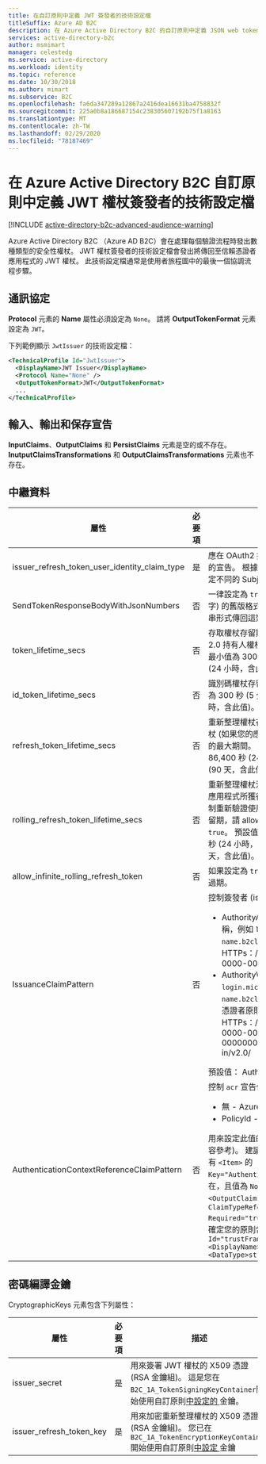 ```yaml
---
title: 在自訂原則中定義 JWT 簽發者的技術設定檔
titleSuffix: Azure AD B2C
description: 在 Azure Active Directory B2C 的自訂原則中定義 JSON web token （JWT）簽發者的技術設定檔。
services: active-directory-b2c
author: msmimart
manager: celestedg
ms.service: active-directory
ms.workload: identity
ms.topic: reference
ms.date: 10/30/2018
ms.author: mimart
ms.subservice: B2C
ms.openlocfilehash: fa6da347289a12867a2416dea16631ba4758832f
ms.sourcegitcommit: 225a0b8a186687154c238305607192b75f1a8163
ms.translationtype: MT
ms.contentlocale: zh-TW
ms.lasthandoff: 02/29/2020
ms.locfileid: "78187469"
---
```

# <a name="define-a-technical-profile-for-a-jwt-token-issuer-in-an-azure-active-directory-b2c-custom-policy"></a>在 Azure Active Directory B2C 自訂原則中定義 JWT 權杖簽發者的技術設定檔

[!INCLUDE [active-directory-b2c-advanced-audience-warning](../../includes/active-directory-b2c-advanced-audience-warning.md)]

Azure Active Directory B2C （Azure AD B2C）會在處理每個驗證流程時發出數種類型的安全性權杖。 JWT 權杖簽發者的技術設定檔會發出將傳回至信賴憑證者應用程式的 JWT 權杖。 此技術設定檔通常是使用者旅程圖中的最後一個協調流程步驟。

## <a name="protocol"></a>通訊協定

**Protocol** 元素的 **Name** 屬性必須設定為 `None`。 請將 **OutputTokenFormat** 元素設定為 `JWT`。

下列範例顯示 `JwtIssuer` 的技術設定檔：

```XML
<TechnicalProfile Id="JwtIssuer">
  <DisplayName>JWT Issuer</DisplayName>
  <Protocol Name="None" />
  <OutputTokenFormat>JWT</OutputTokenFormat>
  ...
</TechnicalProfile>
```

## <a name="input-output-and-persist-claims"></a>輸入、輸出和保存宣告

**InputClaims**、**OutputClaims** 和 **PersistClaims** 元素是空的或不存在。 **InutputClaimsTransformations** 和 **OutputClaimsTransformations** 元素也不存在。

## <a name="metadata"></a>中繼資料

| 屬性 | 必要項 | 描述 |
| --------- | -------- | ----------- |
| issuer_refresh_token_user_identity_claim_type | 是 | 應在 OAuth2 授權碼和重新整理權杖內作為使用者識別宣告的宣告。 根據預設，您應將其設定為 `objectId`，除非您指定不同的 SubjectNamingInfo 宣告類型。 |
| SendTokenResponseBodyWithJsonNumbers | 否 | 一律設定為 `true`。 針對以字串形式指定數值 (而非 JSON 數字) 的舊版格式，請設定為 `false`。 用戶端只要相依於以字串形式傳回這類屬性的舊有實作，就需要此屬性。 |
| token_lifetime_secs | 否 | 存取權杖存留期。 用來取得受保護資源之存取權的 OAuth 2.0 持有人權杖的存留期。 預設值為 3,600 秒 (1 小時)。 最小值為 300 秒 (5 分鐘，含此值)。 最大值為 86,400 秒 (24 小時，含此值)。 |
| id_token_lifetime_secs | 否 | 識別碼權杖存留期。 預設值為 3,600 秒 (1 小時)。 最小值為 300 秒 (5 分鐘，含此值)。 最大值為 86,400 秒 (24 小時，含此值)。 |
| refresh_token_lifetime_secs | 否 | 重新整理權杖存留期。 重新整理權杖可用來取得新的存取權杖 (如果您的應用程式已獲得 offline_access 範圍的授權) 的最大期間。 預設值為 120,9600 秒 (14 天)。 最小值為 86,400 秒 (24 小時，含此值)。 最大值為 7,776,000 秒 (90 天，含此值)。 |
| rolling_refresh_token_lifetime_secs | 否 | 重新整理權杖滑動時間範圍存留期。 經過此時段之後，不管應用程式所獲得的最新重新整理權杖有效期間為何，都會強制重新驗證使用者。 如果您不想要強制執行滑動時間範圍存留期，請 allow_infinite_rolling_refresh_token 的值設定為 `true`。 預設值為 7,776,000 秒 (90 天)。 最小值為 86,400 秒 (24 小時，含此值)。 最大值為 31,536,000 秒 (365 天，含此值)。 |
| allow_infinite_rolling_refresh_token | 否 | 如果設定為 `true`，則重新整理權杖滑動時間範圍存留期永不過期。 |
| IssuanceClaimPattern | 否 | 控制簽發者 (iss) 宣告。 下列其中一個值：<ul><li>AuthorityAndTenantGuid-iss 宣告包含您的功能變數名稱，例如 `login.microsoftonline` 或 `tenant-name.b2clogin.com`，以及您的租使用者識別碼 HTTPs：\//login.microsoftonline.com/00000000-0000-0000-0000-000000000000/v2.0/</li><li>AuthorityWithTfp - iss 宣告包含您的網域名稱，例如 `login.microsoftonline` 或 `tenant-name.b2clogin.com`、您的租用戶識別碼，以及您的信賴憑證者原則名稱。 HTTPs：\//login.microsoftonline.com/tfp/00000000-0000-0000-0000-000000000000/b2c_1a_tp_sign-up-or-sign-in/v2.0/</li></ul> 預設值： AuthorityAndTenantGuid |
| AuthenticationContextReferenceClaimPattern | 否 | 控制 `acr` 宣告值。<ul><li>無 - Azure AD B2C 不會發出 acr 宣告</li><li>PolicyId - `acr` 宣告包含原則名稱</li></ul>用來設定此值的選項為 TFP (信任架構原則) 和 ACR (驗證內容參考)。 建議將此值設定為 TFP；若要設定此值，請確定有 `<Item>` 的 `Key="AuthenticationContextReferenceClaimPattern"` 存在，且值為 `None`。 在您的信賴憑證者原則新增 `<OutputClaims>` 項目，並新增下列元素：`<OutputClaim ClaimTypeReferenceId="trustFrameworkPolicy" Required="true" DefaultValue="{policy}" />`。 同時請確定您的原則包含宣告類型 `<ClaimType Id="trustFrameworkPolicy">   <DisplayName>trustFrameworkPolicy</DisplayName>     <DataType>string</DataType> </ClaimType>` |

## <a name="cryptographic-keys"></a>密碼編譯金鑰

CryptographicKeys 元素包含下列屬性：

| 屬性 | 必要項 | 描述 |
| --------- | -------- | ----------- |
| issuer_secret | 是 | 用來簽署 JWT 權杖的 X509 憑證 (RSA 金鑰組)。 這是您在`B2C_1A_TokenSigningKeyContainer`開始使用自訂原則[中設定的 ](custom-policy-get-started.md) 金鑰。 |
| issuer_refresh_token_key | 是 | 用來加密重新整理權杖的 X509 憑證 (RSA 金鑰組)。 您已在`B2C_1A_TokenEncryptionKeyContainer`開始使用自訂原則[中設定 ](custom-policy-get-started.md) 金鑰 |














